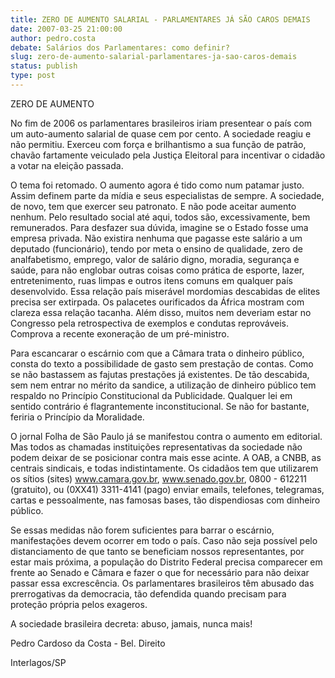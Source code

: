 ```yaml
---
title: ZERO DE AUMENTO SALARIAL - PARLAMENTARES JÁ SÃO CAROS DEMAIS
date: 2007-03-25 21:00:00
author: pedro.costa
debate: Salários dos Parlamentares: como definir?
slug: zero-de-aumento-salarial-parlamentares-ja-sao-caros-demais
status: publish 
type: post
---
```


ZERO DE AUMENTO   

  

No fim de 2006 os parlamentares brasileiros iriam presentear o país com um auto-aumento salarial de quase cem por cento. A sociedade reagiu e não permitiu. Exerceu com força e brilhantismo a sua função de patrão, chavão fartamente veiculado pela Justiça Eleitoral para incentivar o cidadão a votar na eleição passada.  

O tema foi retomado. O aumento agora é tido como num patamar justo. Assim definem parte da mídia e seus especialistas de sempre. A sociedade, de novo, tem que exercer seu patronato. E não pode aceitar aumento nenhum. Pelo resultado social até aqui, todos são, excessivamente, bem remunerados. Para desfazer sua dúvida, imagine se o Estado fosse uma empresa privada. Não existira nenhuma que pagasse este salário a um deputado (funcionário), tendo por meta o ensino de qualidade, zero de analfabetismo, emprego, valor de salário digno, moradia, segurança e saúde, para não englobar outras coisas como prática de esporte, lazer, entretenimento, ruas limpas e outros itens comuns em qualquer país desenvolvido. Essa relação país miserável mordomias descabidas de elites precisa ser extirpada. Os palacetes ourificados da África mostram com clareza essa relação tacanha. Além disso, muitos nem deveriam estar no Congresso pela retrospectiva de exemplos e condutas reprováveis. Comprova a recente exoneração de um pré-ministro.   

Para escancarar o escárnio com que a Câmara trata o dinheiro público, consta do texto a possibilidade de gasto sem prestação de contas. Como se não bastassem as fajutas prestações já existentes. De tão descabida, sem nem entrar no mérito da sandice, a utilização de dinheiro público tem respaldo no Princípio Constitucional da Publicidade. Qualquer lei em sentido contrário é flagrantemente inconstitucional. Se não for bastante, feriria o Princípio da Moralidade.   

O jornal Folha de São Paulo já se manifestou contra o aumento em editorial. Mas todos as chamadas instituições representativas da sociedade não podem deixar de se posicionar contra mais esse acinte. A OAB, a CNBB, as centrais sindicais, e todas indistintamente. Os cidadãos tem que utilizarem os sítios (sites) www.camara.gov.br, www.senado.gov.br, 0800 - 612211 (gratuito), ou (0XX41) 3311-4141 (pago) enviar emails, telefones, telegramas, cartas e pessoalmente, nas famosas bases, tão dispendiosas com dinheiro público.   

Se essas medidas não forem suficientes para barrar o escárnio, manifestações devem ocorrer em todo o país. Caso não seja possível pelo distanciamento de que tanto se beneficiam nossos representantes, por estar mais próxima, a população do Distrito Federal precisa comparecer em frente ao Senado e Câmara e fazer o que for necessário para não deixar passar essa excrescência. Os parlamentares brasileiros têm abusado das prerrogativas da democracia, tão defendida quando precisam para proteção própria pelos exageros.   

A sociedade brasileira decreta: abuso, jamais, nunca mais!  

  

Pedro Cardoso da Costa - Bel. Direito  

 Interlagos/SP
